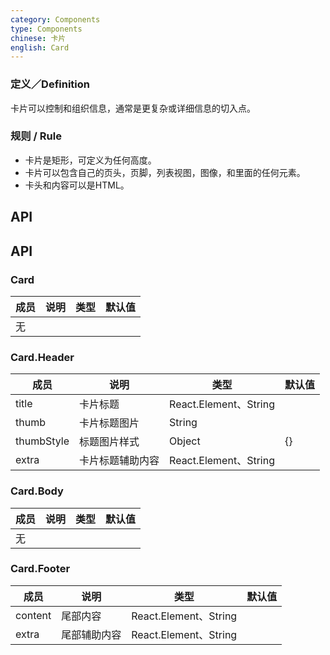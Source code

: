 ```yaml
---
category: Components
type: Components
chinese: 卡片
english: Card
---
```


### 定义／Definition

卡片可以控制和组织信息，通常是更复杂或详细信息的切入点。

### 规则 / Rule

- 卡片是矩形，可定义为任何高度。
- 卡片可以包含自己的页头，页脚，列表视图，图像，和里面的任何元素。
- 卡头和内容可以是HTML。

## API

## API

### Card

| 成员        | 说明           | 类型               | 默认值       |
|-------------|----------------|--------------------|--------------|
|无| | | |

### Card.Header
| 成员        | 说明           | 类型               | 默认值       |
|-------------|----------------|------------------|--------------|
|title| 卡片标题 | React.Element、String | |
|thumb| 卡片标题图片 | String |  |
|thumbStyle| 标题图片样式 | Object | {} |
|extra| 卡片标题辅助内容 | React.Element、String |  |

### Card.Body
| 成员        | 说明           | 类型               | 默认值       |
|-------------|----------------|--------------------|--------------|
|无| | | |

### Card.Footer

| 成员        | 说明           | 类型        |   默认值       |
|-------------|----------------|--------------------|--------------|
|content|尾部内容 | React.Element、String | |
|extra| 尾部辅助内容 | React.Element、String |  |

